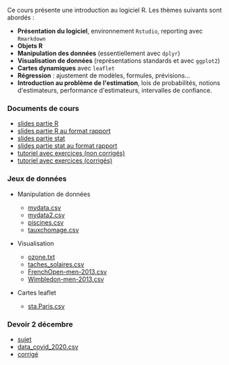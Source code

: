 Ce cours présente une introduction au logiciel R. Les thèmes suivants sont abordés :

- **Présentation du logiciel**, environnement `Rstudio`, reporting avec `Rmarkdown`   
- **Objets R**
- **Manipulation des données** (essentiellement avec `dplyr`)
- **Visualisation de données** (représentations standards et avec `ggplot2`)
- **Cartes dynamiques** avec `leaflet`
- **Régression** : ajustement de modèles, formules, prévisions...
- **Introduction au problème de l'estimation**, lois de probabilités, notions d'estimateurs, performance d'estimateurs, intervalles de confiance.


### Documents de cours

- [slides partie R](pres_R.pdf)
- [slides partie R au format rapport](pres_R_imp.pdf)
- [slides partie stat](cours_stat_ens.pdf)
- [slides partie stat au format rapport](cours_article_ens.pdf)
- [tutoriel avec exercices (non corrigés)](https://lrouviere.github.io/TUTO_R/)
- [tutoriel avec exercices (corrigés)](https://lrouviere.github.io/TUTO_R/correction/)


### Jeux de données

- Manipulation de données
  - [mydata.csv](mydata.csv)
  - [mydata2.csv](mydata2.csv)
  - [piscines.csv](piscines.csv)
  - [tauxchomage.csv](tauxchomage.csv)
  
- Visualisation 
  - [ozone.txt](ozone.txt)
  - [taches_solaires.csv](taches_solaires.csv)
  - [FrenchOpen-men-2013.csv](FrenchOpen-men-2013.csv)
  - [Wimbledon-men-2013.csv](Wimbledon-men-2013.csv)
  
- Cartes leaflet
  - [sta.Paris.csv](sta.Paris.csv)

### Devoir 2 décembre

- [sujet](decembre_2020_sujet.pdf)
- [data_covid_2020.csv](data_covid_2020.csv)
- [corrigé](decembre_2020_corrige.pdf)

<!---
---

- [slides, partie stat](cours_stat_ens.pdf)
- [slides au format rapport, partie stat](cours_article_ens.pdf)
-

### Exercices, notebook

- Fiche 1 : Environnement RStudio, Rmarkdown et Packages, [Rmd](fiche1.Rmd), [html](fiche1.nb.html)
- Fiche 2 : Les objets R, [Rmd](fiche2_stu.Rmd), [html](fiche2_stu.nb.html)
- Fiche 3 : Manipuler les données dans le tidyverse, [Rmd](fiche3_stu.Rmd), [html](fiche3_stu.nb.html)
- Fiche 4 : Visualiser les données (approche classique et ggplot2), [Rmd](fiche4_stu.Rmd), [html](fiche4_stu.nb.html)
  - graphes pour éditer la fiche : [Challenge 1](challenge1.pdf), [Challenge 2](challenge2.pdf), [Challenge 3](challenge3.pdf), [Challenge 4](challenge4.pdf)
- [Fiche 5](fiche5_stu.Rmd) : Introduction aux cartes leaflet.
- Fiche 6 : Régression avec R, [Rmd](fiche6_stu.Rmd), [html](fiche6_stu.nb.html)
- [Fiche 7](fiche7.nb.html) : Importation de tables SAS sur R
- Fiche stat, [Rmd](fiche_estimation_std.Rmd), [html](fiche_estimation_std.nb.html)

### Corrections

- [Fiche 1](fiche1.nb.html)
- [Fiche 2](fiche2_cor.html)
- [Fiche 3](fiche3_cor.html)
- [Fiche 4](fiche4_cor.html)
- [Fiche 5](fiche5_cor.html)
- [Fiche 6](fiche6_cor.html)
- [Fiche stat](fiche_estimation.html)

--->
<!---
- [Fiche 1](https://lrouviere.github.io/fiche1.nb.html)
- [Fiche 2](https://lrouviere.github.io/fiche2_cor.html)
- [Fiche 3](https://lrouviere.github.io/fiche3_cor.html)
- [Fiche 4](https://lrouviere.github.io/fiche4_cor.html)
- [Fiche 5](https://lrouviere.github.io/fiche5_cor.html)
- [Fiche 6](https://lrouviere.github.io/fiche6_cor.html)
--->




